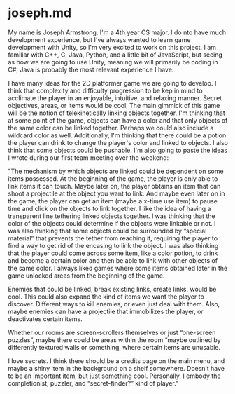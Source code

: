 # joseph.md

My name is Joseph Armstrong. I'm a 4th year CS major. I do nto have much development experience, but I've always wanted to learn game development with Unity, so I'm very excited to work on this project. I am familiar with C++, C, Java, Python, and a little bit of JavaScript, but seeing as how we are going to use Unity, meaning we will primarily be coding in C#, Java is probably the most relevant experience I have.

I have many ideas for the 2D platformer game we are going to develop. I think that complexity and difficulty progression to be kep in mind to acclimate the player in an enjoyable, intuitive, and relaxing manner. Secret objectives, areas, or items would be cool. The main gimmick of this game will be the notion of telekinetically linking objects together. I'm thinking that at some point of the game, objects can have a color and that only objects of the same color can be linked together. Perhaps we could also include a wildcard color as well. Additionally, I'm thinking that there could be a potion the player can drink to change the player's color and linked to objects. I also think that some objects could be pushable. I'm also going to paste the ideas I wrote during our first team meeting over the weekend:

"The mechanism by which objects are linked could be dependent on some items possessed. At the beginning of the game, the player is only able to link items it can touch. Maybe later on, the player obtains an item that can shoot a projectile at the object you want to link. And maybe even later on in the game, the player can get an item (maybe a x-time use item) to pause time and click on the objects to link together. I like the idea of having a transparent line tethering linked objects together. I was thinking that the color of the objects could determine if the objects were linkable or not. I was also thinking that some objects could be surrounded by “special material” that prevents the tether from reaching it, requiring the player to find a way to get rid of the encasing to link the object. I was also thinking that the player could come across some item, like a color potion, to drink and become a certain color and then be able to link with other objects of the same color. I always liked games where some items obtained later in the game unlocked areas from the beginning of the game.

Enemies that could be linked, break existing links, create links, would be cool. This could also expand the kind of items we want the player to discover. Different ways to kill enemies, or even just deal with them. Also, maybe enemies can have a projectile that immobilizes the player, or deactivates certain items. 

Whether our rooms are screen-scrollers themselves or just “one-screen puzzles”, maybe there could be areas within the room “maybe outlined by differently textured walls or something, where certain items are unusable.

I love secrets. I think there should be a credits page on the main menu, and maybe a shiny item in the background on a shelf somewhere. Doesn’t have to be an important item, but just something cool. Personally, I embody the completionist, puzzler, and “secret-finder?” kind of player."